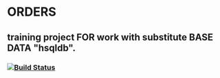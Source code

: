 # ORDERS
## training project FOR work with substitute BASE DATA "hsqldb".
### [![Build Status](https://travis-ci.com/ogneyar79/order.svg?branch=master)](https://travis-ci.com/ogneyar79/order)